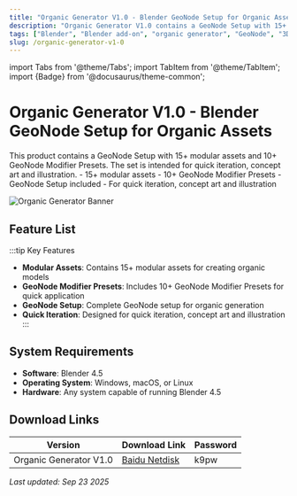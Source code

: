 ```yaml
---
title: "Organic Generator V1.0 - Blender GeoNode Setup for Organic Assets"
description: "Organic Generator V1.0 contains a GeoNode Setup with 15+ modular assets and 10+ GeoNode Modifier Presets for quick iteration, concept art and illustration."
tags: ["Blender", "Blender add-on", "organic generator", "GeoNode", "3D assets", "procedural modeling"]
slug: /organic-generator-v1-0
---
```


import Tabs from '@theme/Tabs';
import TabItem from '@theme/TabItem';
import {Badge} from '@docusaurus/theme-common';

# Organic Generator V1.0 - Blender GeoNode Setup for Organic Assets

<Tabs>
<TabItem value="overview" label="Overview" default>
This product contains a GeoNode Setup with 15+ modular assets and 10+ GeoNode Modifier Presets. The set is intended for quick iteration, concept art and illustration.
</TabItem>
<TabItem value="features" label="Features">
- 15+ modular assets
- 10+ GeoNode Modifier Presets
- GeoNode Setup included
- For quick iteration, concept art and illustration
</TabItem>
</Tabs>

![Organic Generator Banner](https://www.gfxcamp.com/wp-content/uploads/2025/09/Organic-Generator.jpg)

## Feature List

:::tip Key Features
- **Modular Assets**: Contains 15+ modular assets for creating organic models
- **GeoNode Modifier Presets**: Includes 10+ GeoNode Modifier Presets for quick application
- **GeoNode Setup**: Complete GeoNode setup for organic generation
- **Quick Iteration**: Designed for quick iteration, concept art and illustration
:::

## System Requirements

- **Software**: Blender 4.5
- **Operating System**: Windows, macOS, or Linux
- **Hardware**: Any system capable of running Blender 4.5

## Download Links

| Version | Download Link | Password |
|--------|---------------|----------|
| Organic Generator V1.0 | [Baidu Netdisk](https://pan.baidu.com/s/1Ci5ZZr5UDxaDv7OFP4SDsA?pwd=k9pw) | k9pw |


_Last updated: Sep 23 2025_
